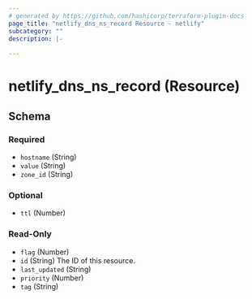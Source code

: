 ```yaml
---
# generated by https://github.com/hashicorp/terraform-plugin-docs
page_title: "netlify_dns_ns_record Resource - netlify"
subcategory: ""
description: |-
  
---
```


# netlify_dns_ns_record (Resource)





<!-- schema generated by tfplugindocs -->
## Schema

### Required

- `hostname` (String)
- `value` (String)
- `zone_id` (String)

### Optional

- `ttl` (Number)

### Read-Only

- `flag` (Number)
- `id` (String) The ID of this resource.
- `last_updated` (String)
- `priority` (Number)
- `tag` (String)
